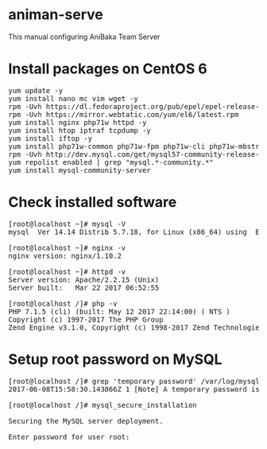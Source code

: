 # animan-serve
This manual configuring AniBaka Team Server

# Install packages on CentOS 6
<pre>yum update -y
yum install nano mc vim wget -y
rpm -Uvh https://dl.fedoraproject.org/pub/epel/epel-release-latest-6.noarch.rpm
rpm -Uvh https://mirror.webtatic.com/yum/el6/latest.rpm
yum install nginx php71w httpd -y
yum install htop iptraf tcpdump -y
yum install iftop -y
yum install php71w-common php71w-fpm php71w-cli php71w-mbstring php71w-mcrypt php71w-mysqlnd php71w-gd -y
rpm -Uvh http://dev.mysql.com/get/mysql57-community-release-el6-7.noarch.rpm
yum repolist enabled | grep "mysql.*-community.*"
yum install mysql-community-server
</pre>

# Check installed software
<pre>
[root@localhost ~]# mysql -V
mysql  Ver 14.14 Distrib 5.7.18, for Linux (x86_64) using  EditLine wrapper

[root@localhost ~]# nginx -v
nginx version: nginx/1.10.2

[root@localhost ~]# httpd -v
Server version: Apache/2.2.15 (Unix)
Server built:   Mar 22 2017 06:52:55

[root@localhost /]# php -v
PHP 7.1.5 (cli) (built: May 12 2017 22:14:00) ( NTS )
Copyright (c) 1997-2017 The PHP Group
Zend Engine v3.1.0, Copyright (c) 1998-2017 Zend Technologies
</pre>

# Setup root password on MySQL
<pre>
[root@localhost /]# grep 'temporary password' /var/log/mysqld.log
2017-06-08T15:58:30.143866Z 1 [Note] A temporary password is generated for root@localhost: QHn?lDo#U5)J

[root@localhost /]# mysql_secure_installation

Securing the MySQL server deployment.

Enter password for user root:
</pre>
